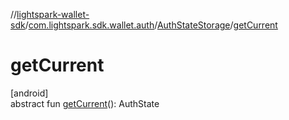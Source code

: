 //[lightspark-wallet-sdk](../../../index.md)/[com.lightspark.sdk.wallet.auth](../index.md)/[AuthStateStorage](index.md)/[getCurrent](get-current.md)

# getCurrent

[android]\
abstract fun [getCurrent](get-current.md)(): AuthState
